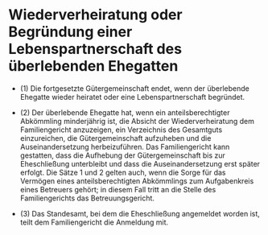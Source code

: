 # Wiederverheiratung oder Begründung einer Lebenspartnerschaft des überlebenden Ehegatten

- (1) Die fortgesetzte Gütergemeinschaft endet, wenn der überlebende Ehegatte wieder heiratet oder eine Lebenspartnerschaft begründet.

- (2) Der überlebende Ehegatte hat, wenn ein anteilsberechtigter Abkömmling minderjährig ist, die Absicht der Wiederverheiratung dem Familiengericht anzuzeigen, ein Verzeichnis des Gesamtguts einzureichen, die Gütergemeinschaft aufzuheben und die Auseinandersetzung herbeizuführen. Das Familiengericht kann gestatten, dass die Aufhebung der Gütergemeinschaft bis zur Eheschließung unterbleibt und dass die Auseinandersetzung erst später erfolgt. Die Sätze 1 und 2 gelten auch, wenn die Sorge für das Vermögen eines anteilsberechtigten Abkömmlings zum Aufgabenkreis eines Betreuers gehört; in diesem Fall tritt an die Stelle des Familiengerichts das Betreuungsgericht.

- (3) Das Standesamt, bei dem die Eheschließung angemeldet worden ist, teilt dem Familiengericht die Anmeldung mit.

